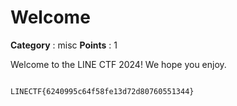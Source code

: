 # Welcome

**Category** : misc
**Points** : 1

Welcome to the LINE CTF 2024! We hope you enjoy.

```
LINECTF{6240995c64f58fe13d72d80760551344}
```



